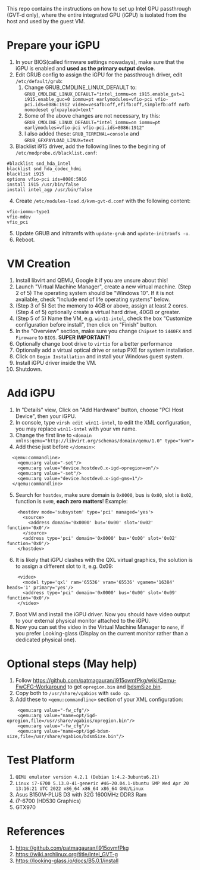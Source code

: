 This repo contains the instructions on how to set up Intel GPU passthrough (GVT-d only), where the entire integrated GPU (iGPU) is isolated from the host and used by the guest VM.

# Prepare your iGPU
1. In your BIOS(called firmware settings nowadays), make sure that the iGPU is enabled and __used as the primary output device__.
2. Edit GRUB config to assign the iGPU for the passthrough driver, edit `/etc/default/grub`:
    1. Change GRUB_CMDLINE_LINUX_DEFAULT to:
    `GRUB_CMDLINE_LINUX_DEFAULT="intel_iommu=on i915.enable_gvt=1 i915.enable_guc=0 iommu=pt earlymodules=vfio-pci vfio-pci.ids=8086:1912 video=vesafb:off,efifb:off,simplefb:off nofb nomodeset gfxpayload=text"`
    2. Some of the above changes are not necessary, try this:
    `GRUB_CMDLINE_LINUX_DEFAULT="intel_iommu=on iommu=pt earlymodules=vfio-pci vfio-pci.ids=8086:1912"`
    3. I also added these:
    `GRUB_TERMINAL=console` and `GRUB_GFXPAYLOAD_LINUX=text`
3. Blacklist i915 driver, add the following lines to the begining of `/etc/modprobe.d/blacklist.conf`:
```
#blacklist snd_hda_intel
blacklist snd_hda_codec_hdmi
blacklist i915
options vfio-pci ids=8086:5916
install i915 /usr/bin/false
install intel_agp /usr/bin/false
```
4. Create `/etc/modules-load.d/kvm-gvt-d.conf` with the following content:
```
vfio-iommu-type1
vfio-mdev
vfio_pci
```
5. Update GRUB and initramfs with `update-grub` and `update-initramfs -u`.
6. Reboot.

# VM Creation
1. Install libvirt and QEMU, Google it if you are unsure about this!
2. Launch "Virtual Machine Manager", create a new virtual machine. (Step 2 of 5) The operating system should be "Windows 10". If it is not available, check "Include end of life operating systems" below.
3. (Step 3 of 5) Set the memory to 4GB or above, assign at least 2 cores. (Step 4 of 5) optionally create a virtual hard drive, 40GB or greater.
4. (Step 5 of 5) Name the VM, e.g. `win11-intel`, check the box "Customize configuration before install", then click on "Finish" button.
5. In the "Overview" section, make sure you change `Chipset` to `i440FX` and `Firmware` to `BIOS`. __SUPER IMPORTANT!__
6. Optionally change boot drive to `virtio` for a better performance
7. Optionally add a virtual optical drive or setup PXE for system installation.
8. Click on `Begin Installation` and install your Windows guest system.
9. Install iGPU driver inside the VM.
10. Shutdown.

# Add iGPU
1. In "Details" view, Click on "Add Hardware" button, choose "PCI Host Device", then your iGPU.
2. In console, type `virsh edit win11-intel`, to edit the XML configuration, you may replace `win11-intel` with your vm name.
3. Change the first line to `<domain xmlns:qemu="http://libvirt.org/schemas/domain/qemu/1.0" type="kvm">`
4. Add these just before `</domain>`:
```
  <qemu:commandline>
    <qemu:arg value="-set"/>
    <qemu:arg value="device.hostdev0.x-igd-opregion=on"/>
    <qemu:arg value="-set"/>
    <qemu:arg value="device.hostdev0.x-igd-gms=1"/>
  </qemu:commandline>
```
5. Search for `hostdev`, make sure domain is `0x0000`, bus is `0x00`, slot is `0x02`, function is `0x00`, __each zero matters__! Example:
```
    <hostdev mode='subsystem' type='pci' managed='yes'>
      <source>
        <address domain='0x0000' bus='0x00' slot='0x02' function='0x0'/>
      </source>
      <address type='pci' domain='0x0000' bus='0x00' slot='0x02' function='0x0'/>
    </hostdev>
```
6. It is likely that iGPU clashes with the QXL virtual graphics, the solution is to assign a different slot to it, e.g. 0x09:
```
    <video>
      <model type='qxl' ram='65536' vram='65536' vgamem='16384' heads='1' primary='yes'/>
      <address type='pci' domain='0x0000' bus='0x00' slot='0x09' function='0x0'/>
    </video>
```
7. Boot VM and install the iGPU driver. Now you should have video output to your external physical monitor attached to the iGPU.
8. Now you can set the video in the Virtual Machine Manager to `none`, if you prefer Looking-glass (Display on the current monitor rather than a dedicated physical one).

# Optional steps (May help)
1. Follow https://github.com/patmagauran/i915ovmfPkg/wiki/Qemu-FwCFG-Workaround to get `opregion.bin` and [bdsmSize.bin](https://github.com/patmagauran/i915ovmfPkg/raw/master/bdsmSize.bin).
2. Copy both to `/usr/share/vgabios` with `sudo cp`.
3. Add these to `<qemu:commandline>` section of your XML configuration:
```
    <qemu:arg value="-fw_cfg"/>
    <qemu:arg value="name=opt/igd-opregion,file=/usr/share/vgabios/opregion.bin"/>
    <qemu:arg value="-fw_cfg"/>
    <qemu:arg value="name=opt/igd-bdsm-size,file=/usr/share/vgabios/bdsmSize.bin"/>
```

# Test Platform
1. `QEMU emulator version 4.2.1 (Debian 1:4.2-3ubuntu6.21)`
2. `Linux i7-6700 5.13.0-41-generic #46~20.04.1-Ubuntu SMP Wed Apr 20 13:16:21 UTC 2022 x86_64 x86_64 x86_64 GNU/Linux`
3. Asus B150M-PLUS D3 with 32G 1600MHz DDR3 Ram
4. i7-6700 (HD530 Graphics)
5. GTX970

# References
1. https://github.com/patmagauran/i915ovmfPkg
2. https://wiki.archlinux.org/title/Intel_GVT-g
3. https://looking-glass.io/docs/B5.0.1/install
